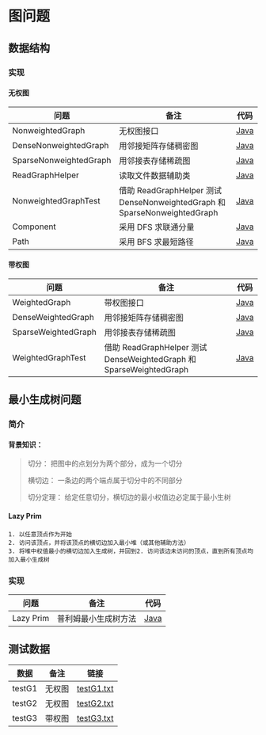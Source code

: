 # 图问题

## 数据结构
### 实现
#### 无权图

| 问题 | 备注 | 代码 |
|---|---|---|
| NonweightedGraph | 无权图接口 | [Java](https://github.com/patricklin2018/DataStructures-Algorithmns/blob/master/graph/src/NonweightedGraph.java) |
| DenseNonweightedGraph | 用邻接矩阵存储稠密图 | [Java](https://github.com/patricklin2018/DataStructures-Algorithmns/blob/master/graph/src/DenseNonweightedGraph.java) |
| SparseNonweightedGraph | 用邻接表存储稀疏图 | [Java](https://github.com/patricklin2018/DataStructures-Algorithmns/blob/master/graph/src/SparseNonweightedGraph.java) |
| ReadGraphHelper | 读取文件数据辅助类 | [Java](https://github.com/patricklin2018/DataStructures-Algorithmns/blob/master/graph/src/ReadGraphHelper.java) |
| NonweightedGraphTest | 借助 ReadGraphHelper 测试 DenseNonweightedGraph 和 SparseNonweightedGraph | [Java](https://github.com/patricklin2018/DataStructures-Algorithmns/blob/master/graph/src/NonweightedGraphTest.java) |
| Component | 采用 DFS 求联通分量 | [Java](https://github.com/patricklin2018/DataStructures-Algorithmns/blob/master/graph/src/Component.java) |
| Path | 采用 BFS 求最短路径 | [Java](https://github.com/patricklin2018/DataStructures-Algorithmns/blob/master/graph/src/Path.java) |

#### 带权图
| 问题 | 备注 | 代码 |
|---|---|---|
| WeightedGraph | 带权图接口 | [Java](https://github.com/patricklin2018/DataStructures-Algorithmns/blob/master/graph/src/WeightedGraph.java) |
| DenseWeightedGraph | 用邻接矩阵存储稠密图 | [Java](https://github.com/patricklin2018/DataStructures-Algorithmns/blob/master/graph/src/DenseWeightedGraph.java) |
| SparseWeightedGraph | 用邻接表存储稀疏图 | [Java](https://github.com/patricklin2018/DataStructures-Algorithmns/blob/master/graph/src/SparseWeightedGraph.java) ||
| WeightedGraphTest | 借助 ReadGraphHelper 测试 DenseWeightedGraph 和 SparseWeightedGraph | [Java](https://github.com/patricklin2018/DataStructures-Algorithmns/blob/master/graph/src/WeightedGraphTest.java) |

## 最小生成树问题

### 简介

#### 背景知识：
> 切分： 把图中的点划分为两个部分，成为一个切分
>
> 横切边： 一条边的两个端点属于切分中的不同部分
> 
> 切分定理： 给定任意切分，横切边的最小权值边必定属于最小生树

#### Lazy Prim
```
1. 以任意顶点作为开始
2. 访问该顶点，并将该顶点的横切边加入最小堆（或其他辅助方法）
3. 将堆中权值最小的横切边加入生成树，并回到2. 访问该边未访问的顶点，直到所有顶点均加入最小生成树
```

### 实现
| 问题 | 备注 | 代码 |
|---|---|---|
| Lazy Prim| 普利姆最小生成树方法 | [Java](https://github.com/patricklin2018/DataStructures-Algorithmns/blob/master/graph/src/LazyPrimMST.java) |


## 测试数据

| 数据 | 备注 | 链接 |
|---|---|---|
| testG1 | 无权图 | [testG1.txt](https://github.com/patricklin2018/DataStructures-Algorithmns/blob/master/graph/src/testG1.txt) |
| testG2 | 无权图 | [testG2.txt](https://github.com/patricklin2018/DataStructures-Algorithmns/blob/master/graph/src/testG2.txt) ||
| testG3 | 带权图 | [testG3.txt](https://github.com/patricklin2018/DataStructures-Algorithmns/blob/master/graph/src/testG3.txt) |
